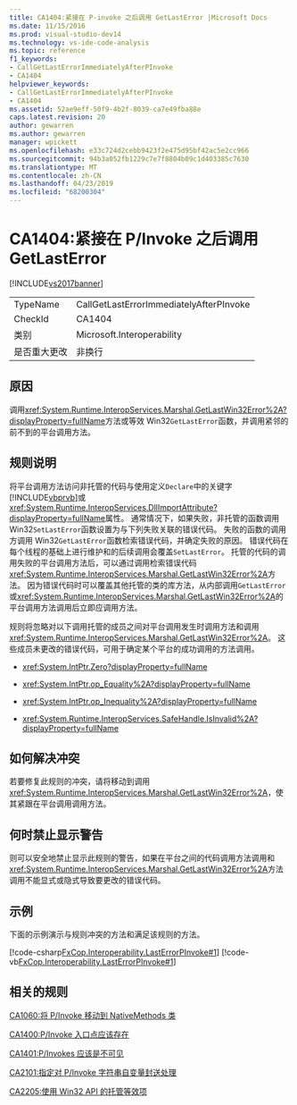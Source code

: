```yaml
---
title: CA1404:紧接在 P-invoke 之后调用 GetLastError |Microsoft Docs
ms.date: 11/15/2016
ms.prod: visual-studio-dev14
ms.technology: vs-ide-code-analysis
ms.topic: reference
f1_keywords:
- CallGetLastErrorImmediatelyAfterPInvoke
- CA1404
helpviewer_keywords:
- CallGetLastErrorImmediatelyAfterPInvoke
- CA1404
ms.assetid: 52ae9eff-50f9-4b2f-8039-ca7e49fba88e
caps.latest.revision: 20
author: gewarren
ms.author: gewarren
manager: wpickett
ms.openlocfilehash: e33c724d2cebb9423f2e475d95bf42ac5e2cc966
ms.sourcegitcommit: 94b3a052fb1229c7e7f8804b09c1d403385c7630
ms.translationtype: MT
ms.contentlocale: zh-CN
ms.lasthandoff: 04/23/2019
ms.locfileid: "68200304"
---
```

# <a name="ca1404-call-getlasterror-immediately-after-pinvoke"></a>CA1404:紧接在 P/Invoke 之后调用 GetLastError
[!INCLUDE[vs2017banner](../includes/vs2017banner.md)]

|||
|-|-|
|TypeName|CallGetLastErrorImmediatelyAfterPInvoke|
|CheckId|CA1404|
|类别|Microsoft.Interoperability|
|是否重大更改|非换行|

## <a name="cause"></a>原因
 调用<xref:System.Runtime.InteropServices.Marshal.GetLastWin32Error%2A?displayProperty=fullName>方法或等效 Win32`GetLastError`函数，并调用紧邻的前不到的平台调用方法。

## <a name="rule-description"></a>规则说明
 将平台调用方法访问非托管的代码与使用定义`Declare`中的关键字[!INCLUDE[vbprvb](../includes/vbprvb-md.md)]或<xref:System.Runtime.InteropServices.DllImportAttribute?displayProperty=fullName>属性。 通常情况下，如果失败，非托管的函数调用 Win32`SetLastError`函数设置为与下列失败关联的错误代码。 失败的函数的调用方调用 Win32`GetLastError`函数检索错误代码，并确定失败的原因。 错误代码在每个线程的基础上进行维护和的后续调用会覆盖`SetLastError`。 托管的代码的调用失败的平台调用方法后，可以通过调用检索错误代码<xref:System.Runtime.InteropServices.Marshal.GetLastWin32Error%2A>方法。 因为错误代码时可以覆盖其他托管的类的库方法，从内部调用`GetLastError`或<xref:System.Runtime.InteropServices.Marshal.GetLastWin32Error%2A>的平台调用方法调用后立即应调用方法。

 规则将忽略对以下调用托管的成员之间对平台调用发生时调用方法和调用<xref:System.Runtime.InteropServices.Marshal.GetLastWin32Error%2A>。 这些成员未更改的错误代码，可用于确定某个平台的成功调用的方法调用。

- <xref:System.IntPtr.Zero?displayProperty=fullName>

- <xref:System.IntPtr.op_Equality%2A?displayProperty=fullName>

- <xref:System.IntPtr.op_Inequality%2A?displayProperty=fullName>

- <xref:System.Runtime.InteropServices.SafeHandle.IsInvalid%2A?displayProperty=fullName>

## <a name="how-to-fix-violations"></a>如何解决冲突
 若要修复此规则的冲突，请将移动到调用<xref:System.Runtime.InteropServices.Marshal.GetLastWin32Error%2A>，使其紧跟在平台调用调用方法。

## <a name="when-to-suppress-warnings"></a>何时禁止显示警告
 则可以安全地禁止显示此规则的警告，如果在平台之间的代码调用方法调用和<xref:System.Runtime.InteropServices.Marshal.GetLastWin32Error%2A>方法调用不能显式或隐式导致要更改的错误代码。

## <a name="example"></a>示例
 下面的示例演示与规则冲突的方法和满足该规则的方法。

 [!code-csharp[FxCop.Interoperability.LastErrorPInvoke#1](../snippets/csharp/VS_Snippets_CodeAnalysis/FxCop.Interoperability.LastErrorPInvoke/cs/FxCop.Interoperability.LastErrorPInvoke.cs#1)]
 [!code-vb[FxCop.Interoperability.LastErrorPInvoke#1](../snippets/visualbasic/VS_Snippets_CodeAnalysis/FxCop.Interoperability.LastErrorPInvoke/vb/FxCop.Interoperability.LastErrorPInvoke.vb#1)]

## <a name="related-rules"></a>相关的规则
 [CA1060:将 P/Invoke 移动到 NativeMethods 类](../code-quality/ca1060-move-p-invokes-to-nativemethods-class.md)

 [CA1400:P/Invoke 入口点应该存在](../code-quality/ca1400-p-invoke-entry-points-should-exist.md)

 [CA1401:P/Invokes 应该是不可见](../code-quality/ca1401-p-invokes-should-not-be-visible.md)

 [CA2101:指定对 P/Invoke 字符串自变量封送处理](../code-quality/ca2101-specify-marshaling-for-p-invoke-string-arguments.md)

 [CA2205:使用 Win32 API 的托管等效项](../code-quality/ca2205-use-managed-equivalents-of-win32-api.md)
